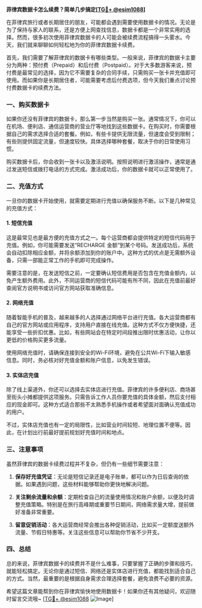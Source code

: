 **菲律宾数据卡怎么续费？简单几步搞定[[TG💪+ @esim1088](https://t.me/s/esim1088)]**

在菲律宾旅行或者长期居住的朋友，可能都会遇到需要使用数据卡的情况。无论是为了保持与家人的联系，还是方便上网查找信息，数据卡都是一个非常实用的选择。然而，很多初次使用菲律宾数据卡的人可能会被续费流程搞得一头雾水。今天，我们就来聊聊如何轻松地为你的菲律宾数据卡续费。

首先，我们需要了解菲律宾的数据卡有哪些类型。一般来说，菲律宾的数据卡主要分为两种：预付费（Prepaid）和后付费（Postpaid）。对于大多数游客来说，预付费是最常见的选择，因为它不需要复杂的合同手续，只需购买一张卡并充值即可使用。而如果你是长期居住者，可能需要考虑后付费选项，但今天我们重点讨论预付费数据卡的续费方法。

### **一、购买数据卡**

如果你还没有菲律宾的数据卡，那么第一步当然是购买一张。通常情况下，你可以在机场、便利店、通信运营商的营业厅等地找到这些数据卡。在购买时，你需要根据自己的需求选择合适的套餐。例如，有些卡提供无限流量，但速度会受到限制；有些则提供固定流量，但速度较快。具体选择哪种套餐，取决于你的日常使用习惯。

购买数据卡后，你会收到一张卡以及激活说明。按照说明进行激活操作，通常是通过发送短信或拨打电话的方式完成。激活成功后，你的数据卡就可以正常使用了。

### **二、充值方式**

一旦你的数据卡开始使用，就需要定期进行充值以确保服务不断。以下是几种常见的充值方式：

#### **1. 短信充值**

这是最常见也是最方便的充值方式之一。每个运营商都会提供特定的短信代码用于充值。例如，你可能需要发送“RECHARGE 金额”到某个号码。发送成功后，系统会自动扣除相应金额，并将余额添加到你的账户中。这种方式的优点是无需额外设备，只需一部能正常工作的手机即可完成操作。

需要注意的是，在发送短信之前，一定要确认短信费用是否包含在充值金额内，以免产生额外费用。此外，不同运营商的短信代码可能有所不同，因此在充值前最好查阅官方说明书或访问官方网站获取准确信息。

#### **2. 网络充值**

随着智能手机的普及，越来越多的人选择通过网络平台进行充值。各大运营商都有自己的官方网站或应用程序，支持用户直接在线充值。这种方式不仅方便快捷，还能享受一些折扣优惠。比如，有些网站会在特定时间段推出限时优惠活动，让你以更低的价格购买更多流量。

使用网络充值时，请确保连接到安全的Wi-Fi环境，避免在公共Wi-Fi下输入敏感信息。同时，务必核对好充值金额和账户信息，以免发生错误。

#### **3. 实体店充值**

除了线上渠道外，你还可以选择去实体店进行充值。菲律宾的许多便利店、商场甚至街头小摊都提供这项服务。只需告诉工作人员你要充值的具体金额，然后支付相应的现金即可。这种方式适合那些不太熟悉手机操作或者希望面对面确认充值成功的用户。

不过，实体店充值也有一定的局限性，比如营业时间较短、地理位置不便等。因此，在计划出行前最好提前规划好充值时间和地点。

### **三、注意事项**

虽然菲律宾的数据卡续费过程并不复杂，但仍有一些细节需要注意：

1. **保存好充值凭证**：无论是短信记录还是电子账单，都可以作为日后查询的依据。如果遇到问题，这些材料能够帮助你更快地解决问题。
   
2. **关注剩余流量和余额**：定期检查自己的流量使用情况和账户余额，以便及时调整充值策略。特别是在旅行高峰期或重要节日期间，网络需求量大增，提前做好准备非常重要。

3. **留意促销活动**：各大运营商经常会推出各种促销活动，比如买一定额度送额外流量、节假日特惠等。关注这些信息可以帮助你节省不少开支。

### **四、总结**

总的来说，菲律宾数据卡的续费并不是什么难事，只要掌握了正确的步骤和技巧，就能轻松搞定。无论你是通过短信、网络还是实体店进行充值，都能找到适合自己的方式。当然，最重要的是根据自身需求合理选择套餐，避免浪费不必要的资源。

希望这篇文章能帮到你在菲律宾愉快地使用数据卡！如果你还有其他疑问，欢迎随时留言交流哦~ [[TG💪+ @esim1088](https://t.me/s/esim1088) ![Image](https://i.postimg.cc/4NQfJmqS/Snipaste-2025-05-13-00-14-12.png)]